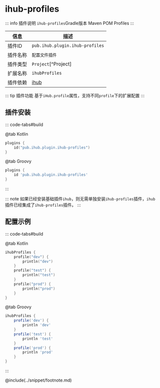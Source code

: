 # ihub-profiles

::: info 插件说明
`ihub-profiles`Gradle版本 Maven POM Profiles
:::

| 信息 | 描述 |
|--|--|
| 插件ID | `pub.ihub.plugin.ihub-profiles` |
| 插件名称 | `配置文件插件` |
| 插件类型 | `Project`[^Project] |
| 扩展名称 | `ihubProfiles` |
| 插件依赖 | [ihub](iHub) |

::: tip 插件功能
基于`iHub.profile`属性，支持不同`profile`下的扩展配置
:::

## 插件安装

::: code-tabs#build

@tab Kotlin

```kotlin
plugins {
    id("pub.ihub.plugin.ihub-profiles")
}
```

@tab Groovy

```groovy
plugins {
    id 'pub.ihub.plugin.ihub-profiles'
}
```

:::

::: note
如果已经安装基础插件`ihub`，则无需单独安装`ihub-profiles`插件，`ihub`插件已经集成了`ihub-profiles`插件。
:::

## 配置示例

::: code-tabs#build

@tab Kotlin

```kotlin
ihubProfiles {
    profile("dev") {
        println("dev")
    }
    profile("test") {
        println("test")
    }
    profile("prod") {
        println("prod")
    }
}
```

@tab Groovy

```groovy
ihubProfiles {
    profile('dev') {
        println 'dev'
    }
    profile('test') {
        println 'test'
    }
    profile('prod') {
        println 'prod'
    }
}
```

:::

@include(../snippet/footnote.md)